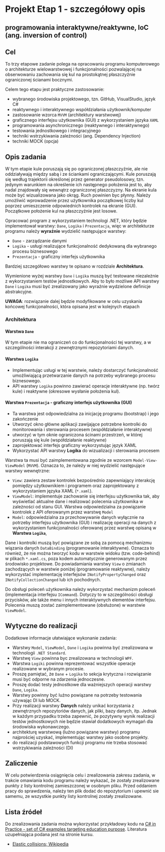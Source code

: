 # Projekt Etap 1 - szczegółowy opis

## programowania interaktywne/reaktywne, IoC (ang. inversion of control)

## Cel

To trzy etapowe zadanie polega na opracowaniu programu komputerowego o architekturze wielowarstwowej i funkcjonalności pozwalającej na obserwowaniu zachowania się kul na  prostokątnej płaszczyźnie ograniczonej ścianami bocznymi.

Celem tego etapu jest praktyczne zastosowanie:

- wybranego środowiska projektowego, tzn. GitHub, VisualStudio, język C#
- reaktywnego i interaktywnego współdziałania użytkownik/komputer
- zastosowanie wzorca `MVVM` (architektury warstwowej)
- graficznego interfejsu użytkownika (GUI) z wykorzystaniem języka `XAML`
- programowania asynchronicznego (reaktywnego i interaktywnego)
- testowania jednostkowego i integracyjnego
- techniki wstrzykiwania zależności (ang. Dependency Injection)
- techniki MOCK (opcja)

## Opis zadania

W tym etapie kule poruszają się po ograniczonej płaszczyźnie, ale nie oddziaływają między sabą i ze ściankami ograniczającymi. Kule poruszają się według trajektorii określonej przez generator pseudolosowy, tzn. jedynym warunkiem na określenie ich następnego położenia jest to, aby nadal znajdowały się wewnątrz ograniczonej płaszczyzny. Na ekranie kula może być wizualizowana jako okrąg. Ruch powinien byc płynny. Należy umożliwić wprowadzenie przez użytkownika początkowej liczby kul poprzez umieszczenie odpowiednich kontrolek na ekranie (GUI). Początkowe położenie kul na płaszczyźnie jest losowe.

Opracować program z wykorzystaniem technologi .NET, który będzie implementował warstwy: `Dane`, `Logika` i `Prezentacja`, więc w architekturze programu należy **wyraźnie** wydzielić następujące warstwy:

- `Dane` - zarządzanie danymi
- `Logika` - usługi realizujące funkcjonalność dedykowaną dla wybranego procesu biznesowego
- `Prezentacja` - graficzny interfejs użytkownika

Bardziej szczegółowo warstwy te opisano w rozdziale **Architektura**.

Wymienione wyżej warstwy `Dane` i `Logika` muszą być testowane niezależnie z wykorzystaniem testów jednostkowych. Aby to było możliwe API warstwy `Dane` i `Logika` musi być zrealizowany jako wyraźnie wydzielone definicje abstrakcyjne.

**UWAGA**: rozwiązanie dalej będzie modyfikowane w celu uzyskania końcowej funkcjonalności, która opisana jest w kolejnych etapach

### Architektura

#### Warstwa `Dane`

W tym etapie nie ma ograniczeń co do funkcjonalności tej warstwy, a w szczególności interakcji z zewnętrznymi repozytoriami danych.

#### Warstwa `Logika`

- Implementując usługi w tej warstwie, należy dostarczyć funkcjonalność umożliwiającą przetwarzanie danych na potrzeby wybranego procesu biznesowego.
- API warstwy `Logika` powinno zawierać operacje interaktywne (np. twórz kule) i reaktywne (okresowe wysłanie położenia kul).

#### Warstwa `Prezentacja` - graficzny interfejs użytkownika (GUI)

- Ta warstwa jest odpowiedzialna za inicjację programu (bootstrap) i jego zakończenie
- Utworzyć okno główne aplikacji zawijające potrzebne kontrolki do monitorowania i sterowania procesem (współdziałanie interaktywne)
- utworzyć w tym oknie ograniczona ścinami przestrzeń, w której poruszają się kule (współdziałanie reaktywne)
- zaprojektować interfejs graficzny wykorzystując język XAML
- Wykorzystać API warstwy **Logika** do wizualizacji i sterowania procesem

Warstwa ta musi być zaimplementowana zgodnie ze wzorcem `Model-View-ViewModel` (`MVVM`). Oznacza to, że należy w niej wydzielić następujące warstwy wewnętrzne:

- `View`: zawiera zestaw kontrolek bezpośrednio zapewniający interakcję pomiędzy użytkownikiem i programem oraz zaprojektowany z wykorzystaniem języka XAML (`*.xaml`).
- `ViewModel`: implementuje zachowanie się interfejsu użytkownika tak, aby wyświetlać aktualne dane i realizować polecenia użytkownika w zależności od stanu GUI. Warstwa odpowiedzialna za powiązanie kontrolek z API oferowanym przez warstwę `Model`
- `Model`: odpowiedzialna za przechowywanie danych wyłącznie na potrzeby interfejsu użytkownika (GUI) i realizację operacji na danych z wykorzystaniem funkcjonalności oferowanej przez warstwę opisaną w **Warstwa `Logika`**,

Dane i kontrolki muszą być powiązane ze sobą za pomocą mechanizmu wiązania danych `DataBinding` (programowanie interaktywne). Oznacza to również, że nie można tworzyć kodu w warstwie widoku (tzw. code-behind) w plikach `*.xaml.cs`, poza kodem automatycznie generowanym przez środowisko projektowe. Do powiadamiania warstwy `View` o zmianach zachodzących w warstwie poniżej (programowanie reaktywne), należy wykorzystać implementację interfejsów `INotifyPropertyChanged` oraz `INotifyCollectionChanged` lub ich pochodnych.

Do obsługi poleceń użytkownika należy wykorzystać mechanizm poleceń (implementacja interfejsu `ICommand`). Dotyczy to w szczególności obsługi przycisków, ale także menu i innych interaktywnych elementów interfejsu. Polecenia muszą zostać zaimplementowane (obsłużone) w warstwie `ViewModel`.

## Wytyczne do realizacji

Dodatkowe informacje ułatwiające wykonanie zadania:

- Warstwy `Model`, `ViewModel`, `Dane` i `Logika` powinna być zrealizowana w technologii `.NET Standard`.
- Warstwę `View` powinna byc zrealizowana w technologii `WPF`.
- Warstwa `Logiki` powinna reprezentować wszystkie operacje realizowane w wybranym procesie.
- Proszę pamiętać, że `Dane` + `Logika` to sekcja krytyczna i rozwiązanie musi być odporne na zdarzenia jednoczesne.
- Proszę dodać testy jednostkowe dla ważniejszych operacji warstwy `Dane`, `Logika`.
- Warstwy powinny być luźno powiązane na potrzeby testowania używając DI lub MOCK.
- Przy realizacji warstwy **Danych** należy unikać korzystania z zewnętrznych repozytoriów danych, jak pliki, bazy danych, itp. Jednak w każdym przypadku trzeba zapewnić, że pozytywny wynik realizacji testów jednostkowych nie będzie stawiał dodatkowych wymagań dla środowiska wykonawczego.
- architekturę warstwową (luźno powiązane warstwy) programu najprościej uzyskać, implementując warstwy jako osobne projekty.
- do realizacji podstawowych funkcji programu nie trzeba stosować wstrzykiwania zależności (DI)

## Zaliczenie

W celu potwierdzenia osiągnięcia celu i zrealizowania zakresu zadania, w trakcie omawiania kodu programu należy wykazać, że zostały zrealizowane punkty z listy kontrolnej zamieszczonej w osobnym pliku. Przed oddaniem pracy do sprawdzenia, należy ten plik dodać do repozytorium i upewnić sie samemu, ze wszystkie punkty listy kontrolnej zostały zrealizowane.

## Lista źródeł

Do zrealizowania zadania można wykorzystać przykładowy kodu na [C# in Practice - set of C# examples targeting education purpose](https://github.com/mpostol/TP). Literatura uzupełniająca podana jest na stronie kursu.

- [Elastic collisions; Wikipedia](https://en.wikipedia.org/wiki/Elastic_collision)
